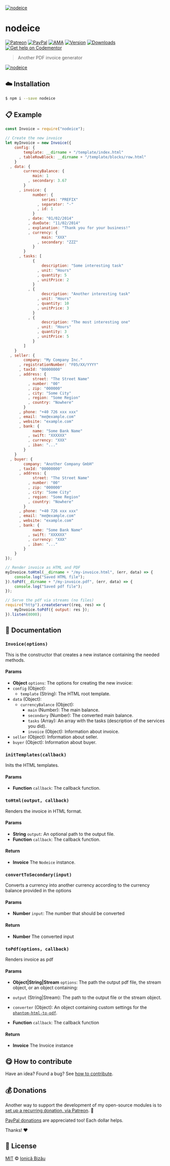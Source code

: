 
[![nodeice](http://i.imgur.com/NuF1OI0.png)](#)

# nodeice

 [![Patreon](https://img.shields.io/badge/Support%20me%20on-Patreon-%23e6461a.svg)][patreon] [![PayPal](https://img.shields.io/badge/%24-paypal-f39c12.svg)][paypal-donations] [![AMA](https://img.shields.io/badge/ask%20me-anything-1abc9c.svg)](https://github.com/IonicaBizau/ama) [![Version](https://img.shields.io/npm/v/nodeice.svg)](https://www.npmjs.com/package/nodeice) [![Downloads](https://img.shields.io/npm/dt/nodeice.svg)](https://www.npmjs.com/package/nodeice) [![Get help on Codementor](https://cdn.codementor.io/badges/get_help_github.svg)](https://www.codementor.io/johnnyb?utm_source=github&utm_medium=button&utm_term=johnnyb&utm_campaign=github)

> Another PDF invoice generator

[![nodeice](http://i.imgur.com/WnUnlFt.png)](#)

## :cloud: Installation

```sh
$ npm i --save nodeice
```


## :clipboard: Example



```js
const Invoice = require("nodeice");

// Create the new invoice
let myInvoice = new Invoice({
    config: {
        template: __dirname + "/template/index.html"
      , tableRowBlock: __dirname + "/template/blocks/row.html"
    }
  , data: {
        currencyBalance: {
            main: 1
          , secondary: 3.67
        }
      , invoice: {
            number: {
                series: "PREFIX"
              , separator: "-"
              , id: 1
            }
          , date: "01/02/2014"
          , dueDate: "11/02/2014"
          , explanation: "Thank you for your business!"
          , currency: {
                main: "XXX"
              , secondary: "ZZZ"
            }
        }
      , tasks: [
            {
                description: "Some interesting task"
              , unit: "Hours"
              , quantity: 5
              , unitPrice: 2
            }
          , {
                description: "Another interesting task"
              , unit: "Hours"
              , quantity: 10
              , unitPrice: 3
            }
          , {
                description: "The most interesting one"
              , unit: "Hours"
              , quantity: 3
              , unitPrice: 5
            }
        ]
    }
  , seller: {
        company: "My Company Inc."
      , registrationNumber: "F05/XX/YYYY"
      , taxId: "00000000"
      , address: {
            street: "The Street Name"
          , number: "00"
          , zip: "000000"
          , city: "Some City"
          , region: "Some Region"
          , country: "Nowhere"
        }
      , phone: "+40 726 xxx xxx"
      , email: "me@example.com"
      , website: "example.com"
      , bank: {
            name: "Some Bank Name"
          , swift: "XXXXXX"
          , currency: "XXX"
          , iban: "..."
        }
    }
  , buyer: {
        company: "Another Company GmbH"
      , taxId: "00000000"
      , address: {
            street: "The Street Name"
          , number: "00"
          , zip: "000000"
          , city: "Some City"
          , region: "Some Region"
          , country: "Nowhere"
        }
      , phone: "+40 726 xxx xxx"
      , email: "me@example.com"
      , website: "example.com"
      , bank: {
            name: "Some Bank Name"
          , swift: "XXXXXX"
          , currency: "XXX"
          , iban: "..."
        }
    }
});

// Render invoice as HTML and PDF
myInvoice.toHtml(__dirname + "/my-invoice.html", (err, data) => {
    console.log("Saved HTML file");
}).toPdf(__dirname + "/my-invoice.pdf", (err, data) => {
    console.log("Saved pdf file");
});

// Serve the pdf via streams (no files)
require("http").createServer((req, res) => {
    myInvoice.toPdf({ output: res });
}).listen(8000);
```

## :memo: Documentation


### `Invoice(options)`
This is the constructor that creates a new instance containing the needed
methods.

#### Params
- **Object** `options`: The options for creating the new invoice:
 - `config` (Object):
   - `template` (String): The HTML root template.
 - `data` (Object):
   - `currencyBalance` (Object):
     - `main` (Number): The main balance.
     - `secondary` (Number): The converted main balance.
     - `tasks` (Array): An array with the tasks (description of the services you did).
     - `invoice` (Object): Information about invoice.
 - `seller` (Object): Information about seller.
 - `buyer` (Object): Information about buyer.

### `initTemplates(callback)`
Inits the HTML templates.

#### Params
- **Function** `callback`: The callback function.

### `toHtml(output, callback)`
Renders the invoice in HTML format.

#### Params
- **String** `output`: An optional path to the output file.
- **Function** `callback`: The callback function.

#### Return
- **Invoice** The `Nodeice` instance.

### `convertToSecondary(input)`
Converts a currency into another currency according to the currency
balance provided in the options

#### Params
- **Number** `input`: The number that should be converted

#### Return
- **Number** The converted input

### `toPdf(options, callback)`
Renders invoice as pdf

#### Params
- **Object|String|Stream** `options`: The path the output pdf file, the stream object, or an object containing:

 - `output` (String|Stream): The path to the output file or the stream object.
 - `converter` (Object): An object containing custom settings for the [`phantom-html-to-pdf`](https://github.com/pofider/phantom-html-to-pdf).
- **Function** `callback`: The callback function

#### Return
- **Invoice** The Invoice instance



## :yum: How to contribute
Have an idea? Found a bug? See [how to contribute][contributing].


## :moneybag: Donations

Another way to support the development of my open-source modules is
to [set up a recurring donation, via Patreon][patreon]. :rocket:

[PayPal donations][paypal-donations] are appreciated too! Each dollar helps.

Thanks! :heart:


## :scroll: License

[MIT][license] © [Ionică Bizău][website]

[patreon]: https://www.patreon.com/ionicabizau
[paypal-donations]: https://www.paypal.com/cgi-bin/webscr?cmd=_s-xclick&hosted_button_id=RVXDDLKKLQRJW
[donate-now]: http://i.imgur.com/6cMbHOC.png

[license]: http://showalicense.com/?fullname=Ionic%C4%83%20Biz%C4%83u%20%3Cbizauionica%40gmail.com%3E%20(http%3A%2F%2Fionicabizau.net)&year=2014#license-mit
[website]: http://ionicabizau.net
[contributing]: /CONTRIBUTING.md
[docs]: /DOCUMENTATION.md

